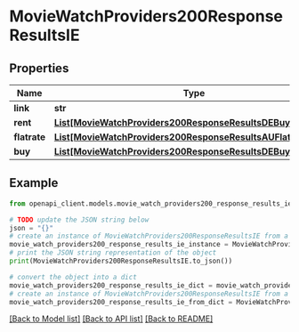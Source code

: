 # MovieWatchProviders200ResponseResultsIE


## Properties

Name | Type | Description | Notes
------------ | ------------- | ------------- | -------------
**link** | **str** |  | [optional] 
**rent** | [**List[MovieWatchProviders200ResponseResultsDEBuyInner]**](MovieWatchProviders200ResponseResultsDEBuyInner.md) |  | [optional] 
**flatrate** | [**List[MovieWatchProviders200ResponseResultsAUFlatrateInner]**](MovieWatchProviders200ResponseResultsAUFlatrateInner.md) |  | [optional] 
**buy** | [**List[MovieWatchProviders200ResponseResultsDEBuyInner]**](MovieWatchProviders200ResponseResultsDEBuyInner.md) |  | [optional] 

## Example

```python
from openapi_client.models.movie_watch_providers200_response_results_ie import MovieWatchProviders200ResponseResultsIE

# TODO update the JSON string below
json = "{}"
# create an instance of MovieWatchProviders200ResponseResultsIE from a JSON string
movie_watch_providers200_response_results_ie_instance = MovieWatchProviders200ResponseResultsIE.from_json(json)
# print the JSON string representation of the object
print(MovieWatchProviders200ResponseResultsIE.to_json())

# convert the object into a dict
movie_watch_providers200_response_results_ie_dict = movie_watch_providers200_response_results_ie_instance.to_dict()
# create an instance of MovieWatchProviders200ResponseResultsIE from a dict
movie_watch_providers200_response_results_ie_from_dict = MovieWatchProviders200ResponseResultsIE.from_dict(movie_watch_providers200_response_results_ie_dict)
```
[[Back to Model list]](../README.md#documentation-for-models) [[Back to API list]](../README.md#documentation-for-api-endpoints) [[Back to README]](../README.md)


